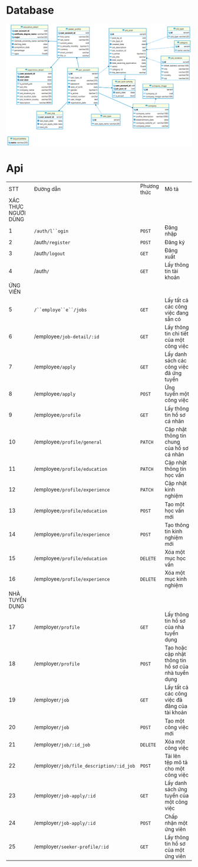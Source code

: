 # Database
![Database](./image_demo/database.png)

# Api
|  |  |  |  |
| ---- | ---- | ---- | ---- |
| STT | Đường dẫn | Phương thức | Mô tả |
| XÁC THỰC NGƯỜI DÙNG |  |  |  |
| 1 | `/auth/l``ogin` | `POST` | Đăng nhập |
| 2 | /auth`/register` | `POST` | Đăng ký |
| 3 | /auth`/logout` | `GET` | Đăng xuất |
| 4 | /auth`/` | `GET` | Lấy thông tin tài khoản |
| ỨNG VIÊN |  |  |  |
| 5 | `/``employe``e``/jobs` | `GET` | Lấy tất cả các công việc đang sẵn có |
| 6 | /employee`/job-detail/:id` | `GET` | Lấy thông tin chi tiết của một công việc |
| 7 | /employee`/apply` | `GET` | Lấy danh sách các công việc đã ứng tuyển |
| 8 | /employee`/apply` | `POST` | Ứng tuyển một công việc |
| 9 | /employee`/profile` | `GET` | Lấy thông tin hồ sơ cá nhân |
| 10 | /employee`/profile/general` | `PATCH` | Cập nhật thông tin chung của hồ sơ cá nhân |
| 11 | /employee`/profile/education` | `PATCH` | Cập nhật thông tin học vấn |
| 12 | /employee`/profile/experience` | `PATCH` | Cập nhật kinh nghiệm |
| 13 | /employee`/profile/education` | `POST` | Tạo một học vấn mới |
| 14 | /employee`/profile/experience` | `POST` | Tạo thông tin kinh nghiệm mới |
| 15 | /employee`/profile/education` | `DELETE` | Xóa một mục học vấn |
| 16 | /employee`/profile/experience` | `DELETE` | Xóa một mục kinh nghiệm |
| NHÀ TUYỂN DỤNG |  |  |  |
| 17 | /employer`/profile` | `GET` | Lấy thông tin hồ sơ của nhà tuyển dụng |
| 18 | /employer`/profile` | `POST` | Tạo hoặc cập nhật thông tin hồ sơ của nhà tuyển dụng |
| 19 | /employer`/job` | `GET` | Lấy tất cả các công việc đã đăng của tài khoản |
| 20 | /employer`/job` | `POST` | Tạo một công việc mới |
| 21 | /employer`/job/:id_job` | `DELETE` | Xóa một công việc |
| 22 | /employer`/job/file_description/:id_job` | `POST` | Tải lên tệp mô tả cho một công việc |
| 23 | /employer`/job-apply/:id` | `GET` | Lấy danh sách ứng tuyển của một công việc |
| 24 | /employer`/job-apply/:id` | `POST` | Chấp nhận một ứng viên |
| 25 | /employer`/seeker-profile/:id` | `GET` | Lấy thông tin hồ sơ của một ứng viên |